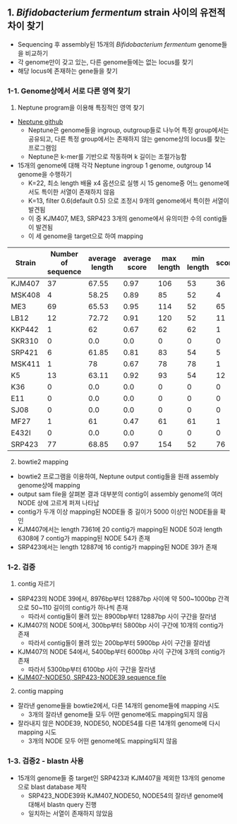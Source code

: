 ## 1. _Bifidobacterium fermentum_ strain 사이의 유전적 차이 찾기

- Sequencing 후 assembly된 15개의 _Bifidobacterium fermentum_ genome들을 비교하기
- 각 genome만이 갖고 있는, 다른 genome들에는 없는 locus를 찾기
- 해당 locus에 존재하는 gene들을 찾기

### 1-1. Genome상에서 서로 다른 영역 찾기

1) Neptune program을 이용해 특징적인 영역 찾기

- [Neptune github](https://github.com/phac-nml/neptune)
  - Neptune은 genome들을 ingroup, outgroup들로 나누어 특정 group에서는 공유되고, 다른 특정 group에서는 존재하지 않는 genome상의 locus를 찾는 프로그램임
  - Neptune은 k-mer를 기반으로 작동하며 k 길이는 조절가능함
- 15개의 genome에 대해 각각 Neptune ingroup 1 genome, outgroup 14 genome을 수행하기
  - K=22, 최소 length 배율 x4 옵션으로 실행 시 15 genome중 어느 genome에서도 특이한 서열이 존재하지 않음
  - K=13, filter 0.6(default 0.5) 으로 조정시 9개의 genome에서 특이한 서열이 발견됨
  - 이 중 KJM407, ME3, SRP423 3개의 genome에서 유의미한 수의 contig들이 발견됨
  - 이 세 genome을 target으로 하여 mapping

|Strain|Number of sequence|average length|average score|max length|min length|score>0.7|
|---|-----|-----|-----|-----|-----|-----|
|KJM407|37|67.55|0.97|106|53|36|
|MSK408|4|58.25|0.89|85|52|4|
|ME3|69|65.53|0.95|114|52|65|
|LB12|12|72.72|0.91|120|52|11|
|KKP442|1|62|0.67|62|62|1|
|SKR310|0|0.0|0.0|0|0|0|
|SRP421|6|61.85|0.81|83|54|5|
|MSK411|1|78|0.67|78|78|1|
|K5|13|63.11|0.92|93|54|12|
|K36|0|0.0|0.0|0|0|0|
|E11|0|0.0|0.0|0|0|0|
|SJ08|0|0.0|0.0|0|0|0|
|MF27|1|61|0.47|61|61|1|
|E432I|0|0.0|0.0|0|0|0|
|SRP423|77|68.85|0.97|154|52|76|

2) bowtie2 mapping

- bowtie2 프로그램을 이용하여, Neptune output contig들을 원래 assembly genome상에 mapping
- output sam file을 살펴본 결과 대부분의 contig이 assembly genome의 여러 NODE 상에 고르게 퍼져 나타남
- contig가 두개 이상 mapping된 NODE들 중 길이가 5000 이상인 NODE들을 확인
- KJM407에서는 length 7361에 20 contig가 mapping된 NODE 50과 length 6308에 7 contig가 mapping된 NODE 54가 존재
- SRP423에서는 length 12887에 16 contig가 mapping된 NODE 39가 존재

### 1-2. 검증

1) contig 자르기
- SRP423의 NODE 39에서, 8976bp부터 12887bp 사이에 약 500~1000bp 간격으로 50~110 길이의 contig가 하나씩 존재
  - 따라서 contig들이 몰려 있는 8900bp부터 12887bp 사이 구간을 잘라냄
- KJM407의 NODE 50에서, 300bp부터 5800bp 사이 구간에 10개의 contig가 존재
  - 따라서 contig들이 몰려 있는 200bp부터 5900bp 사이 구간을 잘라냄
- KJM407의 NODE 54에서, 5400bp부터 6000bp 사이 구간에 3개의 contig가 존재
  - 따라서 5300bp부터 6100bp 사이 구간을 잘라냄
- [KJM407-NODE50, SRP423-NODE39 sequence file](https://github.com/limchanyoung1116/Bifido_diff/tree/main/genomefiles)

2) contig mapping
- 잘라낸 genome들을 bowtie2에서, 다른 14개의 genome들에 mapping 시도
  - 3개의 잘라낸 genome들 모두 어떤 genome에도 mapping되지 않음
- 잘라내지 않은 NODE39, NODE50, NODE54를 다른 14개의 genome에 다시 mapping 시도
  - 3개의 NODE 모두 어떤 genome에도 mapping되지 않음

### 1-3. 검증2 - blastn 사용

- 15개의 genome들 중 target인 SRP423과 KJM407을 제외한 13개의 genome으로 blast database 제작
  - SRP423_NODE39와 KJM407_NODE50, NODE54의 잘라낸 genome에 대해서 blastn query 진행
  - 일치하는 서열이 존재하지 않았음
